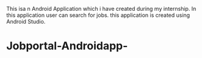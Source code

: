 This isa n Android Application which i have created during my internship. 
In this application user can search for jobs.
this application is created using Android Studio.
# Jobportal-Androidapp-
